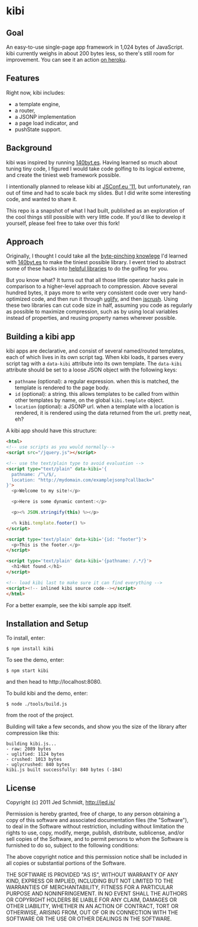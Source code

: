 kibi
=======

Goal
----

An easy-to-use single-page app framework in 1,024 bytes of JavaScript. kibi currently weighs in about 200 bytes less, so there's still room for improvement. You can see it an action [on heroku](http://kibi.herokuapp.com/).

Features
--------

Right now, kibi includes:

- a template engine,
- a router,
- a JSONP implementation
- a page load indicator, and
- pushState support.

Background
----------

kibi was inspired by running [140byt.es](http://140byt.es). Having learned so much about tuning tiny code, I figured I would take code golfing to its logical extreme, and create the tiniest web framework possible.

I intentionally planned to release kibi at [JSConf.eu '11](http://jsconf.eu), but unfortunately, ran out of time and had to scale back my slides. But I did write some interesting code, and wanted to share it.

This repo is a snapshot of what I had built, published as an exploration of the cool things still possible with very little code. If you'd like to develop it yourself, please feel free to take over this fork!

Approach
--------

Originally, I thought I could take all the [byte-pinching knowlege](https://github.com/jed/140bytes/wiki/Byte-saving-techniques) I'd learned with [140byt.es](http://140byt.es) to make the tiniest possible library. I event tried to abstract some of these hacks into [helpful libraries](https://github.com/jed/namedrop) to do the golfing for you.

But you know what? It turns out that all those little operator hacks pale in comparison to a higher-level approach to compression. Above several hundred bytes, it pays more to write very consistent code over very hand-optimized code, and then run it through [uglify](http://marijnhaverbeke.nl/uglifyjs), and then [jscrush](http://www.iteral.com/jscrush/). Using these two libraries can cut code size in half, assuming you code as regularly as possible to maximize compression, such as by using local variables instead of properties, and reusing property names wherever possible.

Building a kibi app
----------------------

kibi apps are declarative, and consist of several named/routed templates, each of which lives in its own script tag. When kibi loads, it parses every script tag with a `data-kibi` attribute into its own template. The `data-kibi` attribute should be set to a loose JSON object with the following keys:

- `pathname` (optional): a regular expression. when this is matched, the template is rendered to the page body.
- `id` (optional): a string. this allows templates to be called from within other templates by name, on the global `kibi.template` object.
- `location` (optional): a JSONP url. when a template with a location is rendered, it is rendered using the data returned from the url. pretty neat, eh?

A kibi app should have this structure:

```html
<html>
<!-- use scripts as you would normally-->
<script src="/jquery.js"></script>

<!-- use the text/plain type to avoid evaluation -->
<script type="text/plain" data-kibi='{
  pathname: /^\/$/,
  location: "http://mydomain.com/examplejsonp?callback="
}'>
  <p>Welcome to my site!</p>

  <p>Here is some dynamic content:</p>

  <p><% JSON.stringify(this) %></p>

  <% kibi.template.footer() %>
</script>

<script type='text/plain' data-kibi='{id: "footer"}'>
  <p>This is the footer.</p>
</script>

<script type='text/plain' data-kibi='{pathname: /.*/}'>
  <h1>Not found.</h1>
</script>

<!-- load kibi last to make sure it can find everything -->
<script><!-- inlined kibi source code--></script>
</html>
```

For a better example, see the kibi sample app itself.

Installation and Setup
----------------------

To install, enter:

    $ npm install kibi

To see the demo, enter:

    $ npm start kibi

and then head to http://localhost:8080.

To build kibi and the demo, enter:

    $ node ./tools/build.js

from the root of the project.

Building will take a few seconds, and show you the size of the library after compression like this:

    building kibi.js...
    - raw: 2089 bytes
    - uglified: 1124 bytes
    - crushed: 1013 bytes
    - uglycrushed: 840 bytes
    kibi.js built successfully: 840 bytes (-184)

License
-------

Copyright (c) 2011 Jed Schmidt, http://jed.is/
 
Permission is hereby granted, free of charge, to any person obtaining
a copy of this software and associated documentation files (the
"Software"), to deal in the Software without restriction, including
without limitation the rights to use, copy, modify, merge, publish,
distribute, sublicense, and/or sell copies of the Software, and to
permit persons to whom the Software is furnished to do so, subject to
the following conditions:
 
The above copyright notice and this permission notice shall be
included in all copies or substantial portions of the Software.
 
THE SOFTWARE IS PROVIDED "AS IS", WITHOUT WARRANTY OF ANY KIND,
EXPRESS OR IMPLIED, INCLUDING BUT NOT LIMITED TO THE WARRANTIES OF
MERCHANTABILITY, FITNESS FOR A PARTICULAR PURPOSE AND
NONINFRINGEMENT. IN NO EVENT SHALL THE AUTHORS OR COPYRIGHT HOLDERS BE
LIABLE FOR ANY CLAIM, DAMAGES OR OTHER LIABILITY, WHETHER IN AN ACTION
OF CONTRACT, TORT OR OTHERWISE, ARISING FROM, OUT OF OR IN CONNECTION
WITH THE SOFTWARE OR THE USE OR OTHER DEALINGS IN THE SOFTWARE.